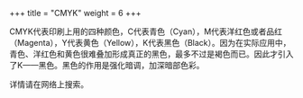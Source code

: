 +++
title = "CMYK"
weight = 6
+++

CMYK代表印刷上用的四种颜色，C代表青色（Cyan），M代表洋红色或者品红（Magenta），Y代表黄色（Yellow），K代表黑色（Black）。因为在实际应用中，青色、洋红色和黄色很难叠加形成真正的黑色，最多不过是褐色而已。因此才引入了K——黑色。黑色的作用是强化暗调，加深暗部色彩。

详情请在网络上搜索。
